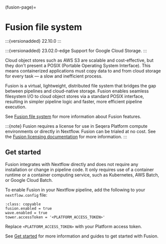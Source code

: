 (fusion-page)=

# Fusion file system

:::{versionadded} 22.10.0
:::

:::{versionadded} 23.02.0-edge
Support for Google Cloud Storage.
:::

Cloud object stores such as AWS S3 are scalable and cost-effective, but they don't present a POSIX (Portable Operating System Interface). This means containerized applications must copy data to and from cloud storage for every task — a slow and inefficient process.

Fusion is a virtual, lightweight, distributed file system that bridges the gap between pipelines and cloud-native storage. Fusion enables seamless filesystem I/O to cloud object stores via a standard POSIX interface, resulting in simpler pipeline logic and faster, more efficient pipeline execution.

See [Fusion file system](https://docs.seqera.io/fusion) for more information about Fusion features.

:::{note}
Fusion requires a license for use in Seqera Platform compute environments or directly in Nextflow. Fusion can be trialed at no cost. See the [Fusion licensing documentation](https://docs.seqera.io/fusion/licensing) for more information.
:::

## Get started

Fusion integrates with Nextflow directly and does not require any installation or change in pipeline code. It only requires use of a container runtime or a container computing service, such as Kubernetes, AWS Batch, or Google Cloud Batch.

To enable Fusion in your Nextflow pipeline, add the following to your `nextflow.config` file:

```{code-block} nextflow
:class: copyable
fusion.enabled = true
wave.enabled = true
tower.accessToken = '<PLATFORM_ACCESS_TOKEN>'
```

Replace `<PLATFORM_ACCESS_TOKEN>` with your Platform access token.

See [Get started](https://docs.seqera.io/fusion/get-started) for more information and guides to get started with Fusion.
